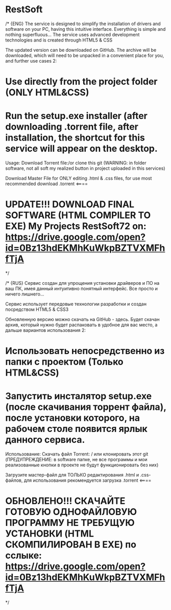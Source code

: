 # RestSoft

/* {ENG}
The service is designed to simplify the installation of drivers and software on your PC, having this intuitive interface. Everything is simple and nothing superfluous...
The service uses advanced development technologies and is created through HTML5 & CSS

The updated version can be downloaded on GitHub. The archive will be downloaded, which will need to be unpacked in a convenient place for you, and further use cases 2:

# Use directly from the project folder (ONLY HTML&CSS)

# Run the setup.exe installer (after downloading .torrent file, after installation, the shortcut for this service will appear on the desktop.

Usage: Download Torrent file:/or clone this git (WARNING: in folder software, not all soft my realized button in project uploaded in this services)

Download Master File for ONLY editing .html & .css files, for use most recommended download .torrent <====

# UPDATE!!! DOWNLOAD FINAL SOFTWARE (HTML COMPILER TO EXE) My Projects RestSoft72 on: https://drive.google.com/open?id=0Bz13hdEKMhKuWkpBZTVXMFhfTjA 
*/

/* {RUS}
Сервис создан для упрощения установки драйверов и ПО на ваш ПК, имея данный интуитивно понятный интерфейс. Все просто и ничего лишнего...

Сервис использует передовые технологии разработки и создан посредством HTML5 & CSS3

Обновленную версию можно скачать на GitHub - здесь. Будет скачан архив, который нужно будет распаковать в удобное для вас место, а дальше вариантов использования 2:

# Использовать непосредственно из папки с проектом (Только HTML&CSS)

# Запустить инсталятор setup.exe (после скачивания торрент файла), после установки которого, на рабочем столе появится ярлык данного сервиса.

Использование: Скачать файл Torrent: / или клонировать этот git (ПРЕДУПРЕЖДЕНИЕ: в software папке, не все программы и мои реализованные кнопки в проекте не будут функционировать без них)

Загрузите мастер-файл для ТОЛЬКО редактирования .html и .css-файлов, для использования рекомендуется загрузка .torrent <====

# ОБНОВЛЕНО!!! СКАЧАЙТЕ ГОТОВУЮ ОДНОФАЙЛОВУЮ ПРОГРАММУ НЕ ТРЕБУЩУЮ УСТАНОВКИ (HTML СКОМПИЛИРОВАН В EXE) по сслыке: https://drive.google.com/open?id=0Bz13hdEKMhKuWkpBZTVXMFhfTjA
*/
